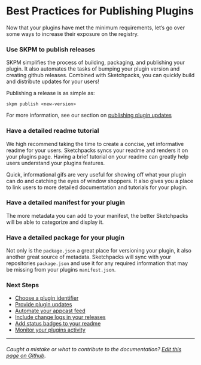 # Best Practices for Publishing Plugins

Now that your plugins have met the minimum requirements, let’s go over some ways
to increase their exposure on the registry.

### Use SKPM to publish releases

SKPM simplifies the process of building, packaging, and publishing your plugin.
It also automates the tasks of bumping your plugin version and creating github
releases. Combined with Sketchpacks, you can quickly build and distribute updates
for your users!

Publishing a release is as simple as:

```
skpm publish <new-version>
```

For more information, see our section on [publishing plugin updates](./developers/publishing/providing-plugin-updates.md)

### Have a detailed readme tutorial

We high recommend taking the time to create a concise, yet informative
readme for your users. Sketchpacks syncs your readme and renders it on your plugins
page. Having a brief tutorial on your readme can greatly help users understand your
plugins features.

Quick, informational gifs are very useful for showing off what your plugin can do
and catching the eyes of window shoppers. It also gives you a place to link users
to more detailed documentation and tutorials for your plugin.

### Have a detailed manifest for your plugin

The more metadata you can add to your manifest, the better Sketchpacks will be
able to categorize and display it.

### Have a detailed package for your plugin

Not only is the `package.json` a great place for versioning your plugin, it also
another great source of metadata. Sketchpacks will sync with your repositories
`package.json` and use it for any required information that may be missing from your
plugins `manifest.json`.

### Next Steps

* [Choose a plugin identifier](./identifiers.md)
* [Provide plugin updates](./providing-plugin-updates.md)
* [Automate your appcast feed](./appcast.md)
* [Include change logs in your releases](./releases.md)
* [Add status badges to your readme](./badges.md)
* [Monitor your plugins activity](./../analytics.md)

---

###### Caught a mistake or what to contribute to the documentation? [Edit this page on Github](https://github.com/sketchpacks/docs/blob/master/developers/publishing/best-practices.md).
